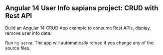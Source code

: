 ## Angular 14 User Info sapians project: CRUD with Rest API

Build an Angular 14 CRUD App example to consume Rest APIs, display, remove user info data.

Run `ng serve`. The app will automatically reload if you change any of the source files.